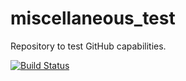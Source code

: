 # miscellaneous_test
Repository to test GitHub capabilities.

[![Build Status](https://travis-ci.org/AlbertoMartinCajal/miscellaneous_test.svg?branch=master)](https://travis-ci.org/AlbertoMartinCajal/miscellaneous_test)
